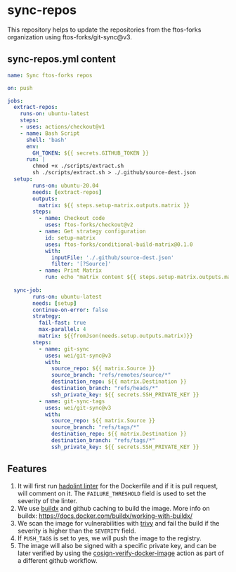 # sync-repos

This repository helps to update the repositories from the ftos-forks organization using ftos-forks/git-sync@v3.

## sync-repos.yml content

```yaml
name: Sync ftos-forks repos

on: push

jobs:
  extract-repos:
    runs-on: ubuntu-latest
    steps:
    - uses: actions/checkout@v1
    - name: Bash Script
      shell: 'bash'
      env:
        GH_TOKEN: ${{ secrets.GITHUB_TOKEN }}
      run: |
        chmod +x ./scripts/extract.sh
        sh ./scripts/extract.sh > ./.github/source-dest.json
  setup:
        runs-on: ubuntu-20.04
        needs: [extract-repos]
        outputs:
          matrix: ${{ steps.setup-matrix.outputs.matrix }}
        steps:
          - name: Checkout code
            uses: ftos-forks/checkout@v2
          - name: Get strategy configuration
            id: setup-matrix
            uses: ftos-forks/conditional-build-matrix@0.1.0
            with:
              inputFile: './.github/source-dest.json'
              filter: '[?Source]'
          - name: Print Matrix 
            run: echo "matrix content ${{ steps.setup-matrix.outputs.matrix }} "
                     
  sync-job:
        runs-on: ubuntu-latest
        needs: [setup]
        continue-on-error: false
        strategy:
          fail-fast: true
          max-parallel: 4
          matrix: ${{fromJson(needs.setup.outputs.matrix)}}
        steps:
          - name: git-sync
            uses: wei/git-sync@v3
            with:
              source_repo: ${{ matrix.Source }}
              source_branch: "refs/remotes/source/*"
              destination_repo: ${{ matrix.Destination }}
              destination_branch: "refs/heads/*"
              ssh_private_key: ${{ secrets.SSH_PRIVATE_KEY }}
          - name: git-sync-tags
            uses: wei/git-sync@v3
            with:
              source_repo: ${{ matrix.Source }}
              source_branch: "refs/tags/*"
              destination_repo: ${{ matrix.Destination }}
              destination_branch: "refs/tags/*"
              ssh_private_key: ${{ secrets.SSH_PRIVATE_KEY }}
```

## Features

1. It will first run [hadolint linter](https://github.com/hadolint/hadolint-action) for the Dockerfile and if it is pull request, will comment on it.
The `FAILURE_THRESHOLD` field is used to set the severity of the linter.
2. We use [buildx](https://github.com/docker/setup-buildx-action) and github caching to build the image. More info on buildx: <https://docs.docker.com/buildx/working-with-buildx/>
3. We scan the image for vulnerabilities with [trivy](https://github.com/aquasecurity/trivy-action) and fail the build if the severity is higher than the `SEVERITY` field.
4. If `PUSH_TAGS` is set to yes, we will push the image to the registry.
5. The image will also be signed with a specific private key, and can be later verified by using the [cosign-verify-docker-image](https://github.com/fintechos-com/cosign-verify-docker-image) action as part of a different github workflow.
